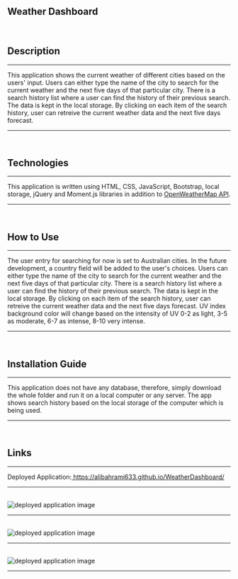 ## Weather Dashboard
<br>


## Description
<hr/>
    <p>
        This application shows the current weather of different cities based on the users' input.
        Users can either type the name of the city to search for the current weather and the next five days of that particular city.
        There is a search history list where a user can find the history of their previous search. The data is kept in the local storage. 
        By clicking on each item of the search history, user can retreive the current weather data and the next five days forecast.        
    </p>
<hr/>
<br>


## Technologies
<hr/>
    <p>
        This application is written using HTML, CSS, JavaScript, Bootstrap, local storage, jQuery and Moment.js libraries in addition to <a href="https://openweathermap.org/" target="_blank">OpenWeatherMap API</a>.      
    </p>
<hr/>
<br>


## How to Use
<hr/>
    <p>
        The user entry for searching for now is set to Australian cities. In the future development, a country field will be added to the user's choices.
        Users can either type the name of the city to search for the current weather and the next five days of that particular city.
        There is a search history list where a user can find the history of their previous search. The data is kept in the local storage. 
        By clicking on each item of the search history, user can retreive the current weather data and the next five days forecast. 
        UV index background color will change based on the intensity of UV 0-2 as light, 3-5 as moderate, 6-7 as intense, 8-10 very intense. 
    </p>
<hr/>
<br>


## Installation Guide
<hr/>
    <p>
        This application does not have any database, therefore, simply download the whole folder and run it on a local computer or any server.
        The app shows search history based on the local storage of the computer which is being used.        
    </p>
<hr/>
<br>


## Links

<hr/>
    <p>
        Deployed Application:<a href="https://alibahrami633.github.io/WeatherDashboard/" target="_blank"> https://alibahrami633.github.io/WeatherDashboard/ </a>
    </p>
<hr/>
<br>


<img src="https://github.com/alibahrami633/WeatherDashboard/blob/master/assets/screenshot01.png" alt="deployed application image" />

<hr />
<br>

<img src="https://github.com/alibahrami633/WeatherDashboard/blob/master/assets/screenshot02.png" alt="deployed application image" />

<hr />
<br>

<img src="https://github.com/alibahrami633/WeatherDashboard/blob/master/assets/screenshot03.png" alt="deployed application image" />

<hr />

